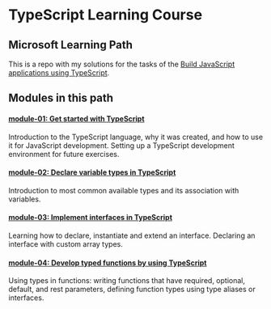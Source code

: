 # TypeScript Learning Course

## Microsoft Learning Path

This is a repo with my solutions for the tasks of the [Build JavaScript applications using TypeScript](https://docs.microsoft.com/en-us/learn/paths/build-javascript-applications-typescript/).

## Modules in this path

#### [module-01: Get started with TypeScript](./module-01)

Introduction to the TypeScript language, why it was created, and how to use it for JavaScript development. Setting up a TypeScript development environment for future exercises.

#### [module-02: Declare variable types in TypeScript](./module-02)

Introduction to most common available types and its association with variables.

#### [module-03: Implement interfaces in TypeScript](./module-03)

Learning how to declare, instantiate and extend an interface. Declaring an interface with custom array types.

#### [module-04: Develop typed functions by using TypeScript](./module-04)

Using types in functions: writing functions that have required, optional, default, and rest parameters, defining function types using type aliases or interfaces.
